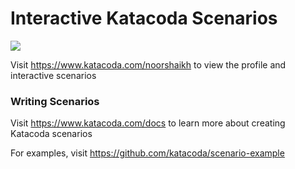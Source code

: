 # Interactive Katacoda Scenarios

[![](http://shields.katacoda.com/katacoda/noorshaikh/count.svg)](https://www.katacoda.com/noorshaikh "Get your profile on Katacoda.com")

Visit https://www.katacoda.com/noorshaikh to view the profile and interactive scenarios

### Writing Scenarios
Visit https://www.katacoda.com/docs to learn more about creating Katacoda scenarios

For examples, visit https://github.com/katacoda/scenario-example
